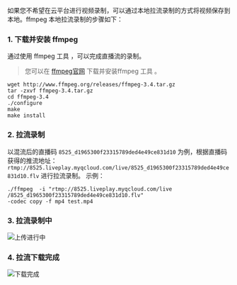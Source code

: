 如果您不希望在云平台进行视频录制，可以通过本地拉流录制的方式将视频保存到本地。ffmpeg 本地拉流录制的步骤如下：

### 1. 下载并安装 ffmpeg
通过使用 ffmpeg 工具 ，可以完成直播流的录制。
>您可以在 [ffmpeg官网](https://www.ffmpeg.org/) 下载并安装ffmpeg 工具 。

``` shell
wget http://www.ffmpeg.org/releases/ffmpeg-3.4.tar.gz
tar -zxvf ffmpeg-3.4.tar.gz
cd ffmpeg-3.4
./configure
make
make install
```
### 2. 拉流录制
以混流后的直播码 `8525_d1965300f23315789ded4e49ce831d10` 为例，根据直播码获得的推流地址：`rtmp://8525.liveplay.myqcloud.com/live/8525_d1965300f23315789ded4e49ce831d10.flv` 进行拉流录制。
示例：
``` shell
./ffmpeg  -i "rtmp://8525.liveplay.myqcloud.com/live
/8525_d1965300f23315789ded4e49ce831d10.flv" 
-codec copy -f mp4 test.mp4
```

### 3. 拉流录制中
![上传进行中](http://docs-1253488539.cossh.myqcloud.com/recording.png)

### 4. 拉流下载完成
![下载完成](http://docs-1253488539.cossh.myqcloud.com/record-done.png)

